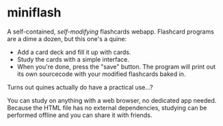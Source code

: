 # miniflash

A self-contained, *self-modifying* flashcards webapp. Flashcard programs are a dime a dozen, but this one's a quine:

* Add a card deck and fill it up with cards.
* Study the cards with a simple interface.
* When you're done, press the "save" button. The program will print out its own sourcecode with your modified flashcards baked in.

Turns out quines actually do have a practical use...?

You can study on anything with a web browser, no dedicated app needed. Because the HTML file has no external dependencies, studying can be performed offline and you can share it with friends.